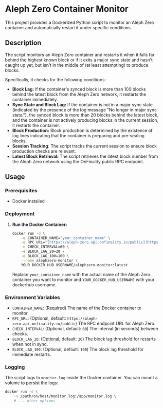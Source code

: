 # Aleph Zero Container Monitor

This project provides a Dockerized Python script to monitor an Aleph Zero container and automatically restart it under specific conditions.

## Description

The script monitors an Aleph Zero container and restarts it when it falls far behind the highest known block or if it exits a major sync state and hasn't caught up yet, but isn't in the middle of (at least attempting) to produce blocks.

Specifically, it checks for the following conditions:

* **Block Lag:** If the container's synced block is more than 100 blocks behind the latest block from the Aleph Zero network, it restarts the container immediately.
* **Sync State and Block Lag:** If the container is not in a major sync state (indicated by the presence of the log message "No longer in major sync state."), the synced block is more than 20 blocks behind the latest block, and the container is not actively producing blocks in the current session, it restarts the container.
* **Block Production:** Block production is determined by the existence of log lines indicating that the container is preparing and pre-sealing blocks.
* **Session Tracking:** The script tracks the current session to ensure block production checks are relevant.
* **Latest Block Retrieval:** The script retrieves the latest block number from the Aleph Zero network using the OnFinality public RPC endpoint.

## Usage

### Prerequisites

* Docker installed

### Deployment

1.  **Run the Docker Container:**

    ```bash
    docker run -d \
        -e CONTAINER_NAME="your_container_name" \
        -e RPC_URL="[https://aleph-zero.api.onfinality.io/public](https://aleph-zero.api.onfinality.io/public)" \
        -e CHECK_INTERVAL=60 \
        -e BLOCK_LAG_20=20 \
        -e BLOCK_LAG_100=100 \
        --name alephzero-monitor \
        YOUR_DOCKER_HUB_USERNAME/alephzero-monitor:latest
    ```

    Replace `your_container_name` with the actual name of the Aleph Zero container you want to monitor and `YOUR_DOCKER_HUB_USERNAME` with your dockerhub username.

### Environment Variables

* `CONTAINER_NAME`: (Required) The name of the Docker container to monitor.
* `RPC_URL`: (Optional, default: `https://aleph-zero.api.onfinality.io/public`) The RPC endpoint URL for Aleph Zero.
* `CHECK_INTERVAL`: (Optional, default: `60`) The interval (in seconds) between checks.
* `BLOCK_LAG_20`: (Optional, default: `20`) The block lag threshold for restarts when not in sync.
* `BLOCK_LAG_100`: (Optional, default: `100`) The block lag threshold for immediate restarts.

### Logging

The script logs to `monitor.log` inside the Docker container. You can mount a volume to persist the logs:

```bash
docker run -d \
    -v /path/on/host/monitor.log:/app/monitor.log \
    # ... other options